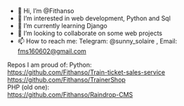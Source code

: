 - 👋 Hi, I’m @Fithanso
- 👀 I’m interested in web development, Python and Sql
- 🌱 I’m currently learning Django
- 💞️ I’m looking to collaborate on some web projects
- 📫 How to reach me: Telegram: @sunny_solaire ,  Email: fms160602@gmail.com

Repos I am proud of:
Python: <br>
https://github.com/Fithanso/Train-ticket-sales-service
<br>
https://github.com/Fithanso/TrainerShop
<br>
PHP (old one): <br>
https://github.com/Fithanso/Raindrop-CMS
